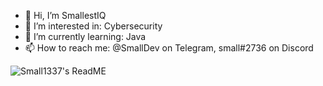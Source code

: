 - 👋 Hi, I’m SmallestIQ
- 👀 I’m interested in: Cybersecurity
- 🌱 I’m currently learning: Java
- 📫 How to reach me: @SmallDev on Telegram, small#2736 on Discord
<img align="left" alt="Small1337's ReadME" src="https://github-readme-stats.codestackr.vercel.app/api?username=Small1337count_private=true&show_icons=true&hide_border=true&theme=radical"/>



